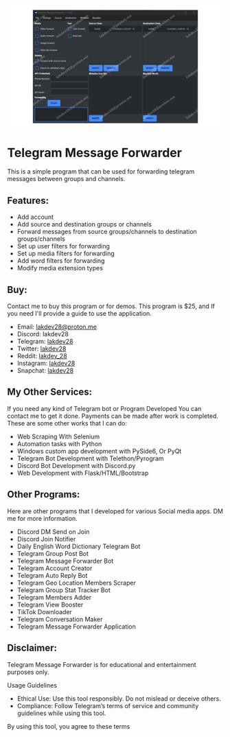 <img src='/screenshot3.png'>

# Telegram Message Forwarder

This is a simple program that can be used for forwarding telegram messages between groups and channels.

## Features:
- Add account
- Add source and destination groups or channels
- Forward messages from source groups/channels to destination groups/channels
- Set up user filters for forwarding
- Set up media filters for forwarding
- Add word filters for forwarding
- Modify media extension types

## Buy:
Contact me to buy this program or for demos. This program is $25, and If you need I'll provide a guide to use the application.
- Email: [lakdev28@proton.me](mailto:lakdev28@proton.me)
- Discord: lakdev28
- Telegram: [lakdev28](https://t.me/lakdev0208)
- Twitter: [lakdev28](https://twitter.com/lakdev28)
- Reddit: [lakdev_28](https://www.reddit.com/user/lakdev_28)
- Instagram: [lakdev28](https://www.instagram.com/lakdev28)
- Snapchat: [lakdev28](https://www.snapchat.com/add/lakdev28)

## My Other Services:
If you need any kind of Telegram bot or Program Developed You can contact me to get it done. Payments can be made after work is completed. These are some other works that I can do:
- Web Scraping With Selenium
- Automation tasks with Python
- Windows custom app development with PySide6, Or PyQt
- Telegram Bot Development with Telethon/Pyrogram
- Discord Bot Development with Discord.py
- Web Development with Flask/HTML/Bootstrap

## Other Programs:
Here are other programs that I developed for various Social media apps. DM me for more information.
- Discord DM Send on Join
- Discord Join Notifier
- Daily English Word Dictionary Telegram Bot
- Telegram Group Post Bot
- Telegram Message Forwarder Bot
- Telegram Account Creator
- Telegram Auto Reply Bot
- Telegram Geo Location Members Scraper
- Telegram Group Stat Tracker Bot
- Telegram Members Adder
- Telegram View Booster
- TikTok Downloader
- Telegram Conversation Maker
- Telegram Message Forwarder Application

## Disclaimer:
Telegram Message Forwarder is for educational and entertainment purposes only.

Usage Guidelines

- Ethical Use: Use this tool responsibly. Do not mislead or deceive others.
- Compliance: Follow Telegram’s terms of service and community guidelines while using this tool.

By using this tool, you agree to these terms
